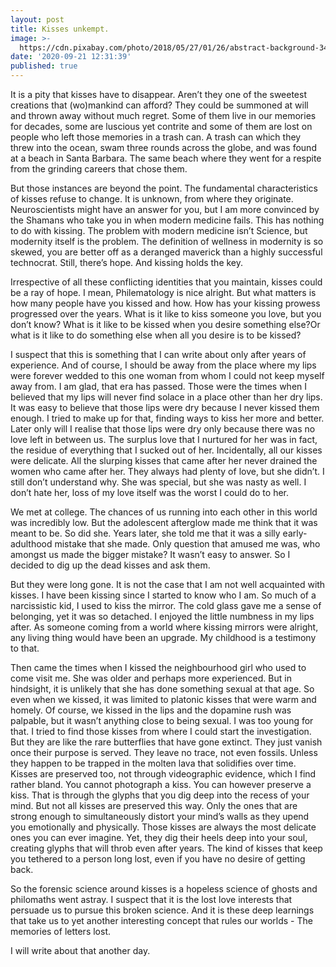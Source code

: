 ```yaml
---
layout: post
title: Kisses unkempt.
image: >-
  https://cdn.pixabay.com/photo/2018/05/27/01/26/abstract-background-3432627__340.jpg
date: '2020-09-21 12:31:39'
published: true
---
```

It is a pity that kisses have to disappear. Aren’t they one of the sweetest creations that (wo)mankind can afford? They could be summoned at will and thrown away without much regret. Some of them live in our memories for decades, some are luscious yet contrite and some of them are lost on people who left those memories in a trash can. A trash can which they threw into the ocean, swam three rounds across the globe, and was found at a beach in Santa Barbara. The same beach where they went for a respite from the grinding careers that chose them.

But those instances are beyond the point. The fundamental characteristics of kisses refuse to change. It is unknown, from where they originate. Neuroscientists might have an answer for you, but I am more convinced by the Shamans who take you in when modern medicine fails. This has nothing to do with kissing. The problem with modern medicine isn’t Science, but modernity itself is the problem. The definition of wellness in modernity is so skewed, you are better off as a deranged maverick than a highly successful technocrat. Still, there’s hope. And kissing holds the key.

Irrespective of all these conflicting identities that you maintain, kisses could be a ray of hope. I mean, Philematology is nice alright. But what matters is how many people have you kissed and how. How has your kissing prowess progressed over the years. What is it like to kiss someone you love, but you don’t know? What is it like to be kissed when you desire something else?Or what is it like to do something else when all you desire is to be kissed?

I suspect that this is something that I can write about only after years of experience. And of course, I should be away from the place where my lips were forever wedded to this one woman from whom I could not keep myself away from. I am glad, that era has passed. Those were the times when I believed that my lips will never find solace in a place other than her dry lips. It was easy to believe that those lips were dry because I never kissed them enough. I tried to make up for that, finding ways to kiss her more and better. Later only will I realise that those lips were dry only because there was no love left in between us. The surplus love that I nurtured for her was in fact, the residue of everything that I sucked out of her. Incidentally, all our kisses were delicate. All the slurping kisses that came after her never drained the women who came after her. They always had plenty of love, but she didn’t. I still don’t understand why. She was special, but she was nasty as well. I don’t hate her, loss of my love itself was the worst I could do to her.

We met at college. The chances of us running into each other in this world was incredibly low. But the adolescent afterglow made me think that it was meant to be. So did she. Years later, she told me that it was a silly early-adulthood mistake that she made. Only question that amused me was, who amongst us made the bigger mistake? It wasn’t easy to answer. So I decided to dig up the dead kisses and ask them.

But they were long gone. It is not the case that I am not well acquainted with kisses. I have been kissing since I started to know who I am. So much of a narcissistic kid, I used to kiss the mirror. The cold glass gave me a sense of belonging, yet it was so detached. I enjoyed the little numbness in my lips after. As someone coming from a world where kissing mirrors were alright, any living thing would have been an upgrade. My childhood is a testimony to that.

Then came the times when I kissed the neighbourhood girl who used to come visit me. She was older and perhaps more experienced. But in hindsight, it is unlikely that she has done something sexual at that age. So even when we kissed, it was limited to platonic kisses that were warm and homely. Of course, we kissed in the lips and the dopamine rush was palpable, but it wasn’t anything close to being sexual. I was too young for that. I tried to find those kisses from where I could start the investigation. But they are like the rare butterflies that have gone extinct. They just vanish once their purpose is served. They leave no trace, not even fossils. Unless they happen to be trapped in the molten lava that solidifies over time. Kisses are preserved too, not through videographic evidence, which I find rather bland. You cannot photograph a kiss. You can however preserve a kiss. That is through the glyphs that you dig deep into the recess of your mind. But not all kisses are preserved this way. Only the ones that are strong enough to simultaneously distort your mind’s walls as they upend you emotionally and physically. Those kisses are always the most delicate ones you can ever imagine. Yet, they dig their heels deep into your soul, creating glyphs that will throb even after years. The kind of kisses that keep you tethered to a person long lost, even if you have no desire of getting back.

So the forensic science around kisses is a hopeless science of ghosts and philomaths went astray. I suspect that it is the lost love interests that persuade us to pursue this broken science. And it is these deep learnings that take us to yet another interesting concept that rules our worlds - The memories of letters lost.

I will write about that another day.
